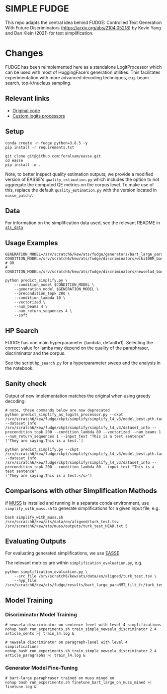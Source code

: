 # SIMPLE FUDGE

This repo adapts the central idea behind FUDGE: Controlled
Text Generation With Future Discriminators
(https://arxiv.org/abs/2104.05218) by Kevin Yang and Dan
Klein (2021) for text simplification.

# Changes

FUDGE has been reimplemented here as a standalone 
LogitProcessor which can be used with most of
HuggingFace's generation utilities. This facilitates
experimentation with more advanced decoding techniques, e.g.
beam search, top-k/nucleus sampling.


## Relevant links

- [Original code](https://github.com/yangkevin2/naacl-2021-fudge-controlled-generation)
- [Custom logits processors](https://towardsdatascience.com/the-power-of-constrained-language-models-cf63b65a035d)

## Setup

```
conda create -n fudge python=3.8.5 -y
pip install -r requirements.txt

git clone git@github.com:feralvam/easse.git
cd easse
pip install -e .
```

Note, to better inspect quality estimation outputs, we provide a modified version of EASSE's `quality_estimation.py` which includes the option to not aggregate the computed QE metrics on the corpus level. 
To make use of this, replace the default `quality_estimation.py` with the version located in `easse_patch/`.

## Data 

For information on the simplification data used, see the relevant README in [`ats_data`](https://github.com/tannonk/fudge/blob/master/ats_data/README.md)

## Usage Examples

```
GENERATION_MODEL=/srv/scratch6/kew/ats/fudge/generators/bart_large_paraNMT_filt_fr 
CONDITION_MODEL=/srv/scratch6/kew/ats/fudge/discriminators/wiki100M_bart_glove/model_best.pth.tar
# OR
# CONDITION_MODEL=/srv/scratch6/kew/ats/fudge/discriminators/newsela4_bart_glove/model_best.pth.tar

python predict_simplify.py \
    --condition_model $CONDITION_MODEL \
    --generation_model $GENERATION_MODEL \
    --precondition_topk 200 \
    --condition_lambda 10 \
    --vectorized \
    --num_beams 4 \
    --num_return_sequences 4 \
    --soft

```

## HP Search

FUDGE has one main hyperparameter (lambda, default=1). Selecting the
correct value for lamba may depend on the quality of the
paraphraser, discriminator and the corpus. 

See the script `hp_search.py` for a hyperparameter sweep and
the analysis in the notebook.

## Sanity check

Output of new implementation matches the original when using
greedy decoding:

```
# note, these commands below are now deprecated
python predict_simplify_as_logits_processor.py --ckpt /srv/scratch6/kew/fudge/ckpt/simplify/simplify_l4_v3/model_best.pth.tar --dataset_info /srv/scratch6/kew/fudge/ckpt/simplify/simplify_l4_v3/dataset_info --precondition_topk 200 --condition_lambda 80 --vectorized --num_beams 1 --num_return_sequences 1 --input_text "This is a test sentence"
['They are saying.This is a test.']

python predict_simplify.py --ckpt /srv/scratch6/kew/fudge/ckpt/simplify/simplify_l4_v3/model_best.pth.tar --dataset_info /srv/scratch6/kew/fudge/ckpt/simplify/simplify_l4_v3/dataset_info --precondition_topk 200 --condition_lambda 80 --input_text "This is a test sentence"
['They are saying.This is a test.</s>']
```

## Comparisons with other Simplification Methods

if [MUSS](https://github.com/facebookresearch/muss) is installed and running in a separate conda
environment, use `simplify_with_muss.sh` to generate
simplifications for a given input file, e.g.

```
bash simplify_with_muss.sh /srv/scratch6/kew/ats/data/en/aligned/turk_test.tsv /srv/scratch6/kew/ats/muss/outputs/turk_test_HEAD.txt 5
```

## Evaluating Outputs

For evaluating generated simplifications, we use [EASSE](https://github.com/feralvam/easse)

The relevant metrics are within `simplification_evaluation.py`, e.g.

```
python simplification_evaluation.py \
    --src_file /srv/scratch6/kew/ats/data/en/aligned/turk_test.tsv \
    --hyp_file /srv/scratch6/kew/ats/fudge/results/bart_large_paraNMT_filt_fr/turk_test/lambda0.0_pretopk200_beams4_estopFalse_maxl128_minl1_sampleFalse_lp1.0_norep1_bgrps1_nbest1_repp1.0_softFalse_temp1.0_topk0_topp1.0.txt
```

## Model Training

### Discriminator Model Training

```
# newsela discriminator on sentence-level with level 4 simplifications
nohup bash run_experiments.sh train_simple_newsela_discriminator 2 4 article_sents >| train_l4.log &

# newsela discriminator on paragraph-level with level 4 simplifications
nohup bash run_experiments.sh train_simple_newsela_discriminator 2 4 article_paragraphs >| train_l4.log &
```

### Generator Model Fine-Tuning

```
# bart-large paraphraser trained on muss mined en
nohup bash run_experiments.sh finetune_bart_large_on_muss_mined >| finetune.log &
```


